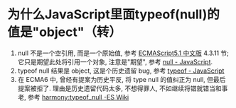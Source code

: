 # 为什么JavaScript里面typeof(null)的值是"object"（转）

1. null 不是一个空引用, 而是一个原始值, 参考 [ECMAScript5.1 中文版](http://lzw.me/pages/ecmascript/#20) 4.3.11 节; 它只是期望此处将引用一个对象, 注意是"期望", 参考 [null - JavaScript](https://developer.mozilla.org/zh-CN/docs/Web/JavaScript/Reference/Global_Objects/null).
2. typeof null 结果是 object, 这是个历史遗留 bug, 参考 [typeof - JavaScript](https://developer.mozilla.org/zh-CN/docs/Web/JavaScript/Reference/Operators/typeof)
3. 在 ECMA6 中, 曾经有提案为历史平反, 将 type null 的值纠正为 null, 但最后提案被拒了. 理由是历史遗留代码太多, 不想得罪人, 不如继续将错就错当和事老, 参考 [harmony:typeof_null -ES Wiki](http://wiki.ecmascript.org/doku.php?id=harmony%3atypeof_null)
